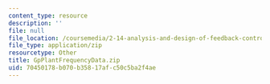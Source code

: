 ```yaml
---
content_type: resource
description: ''
file: null
file_location: /coursemedia/2-14-analysis-and-design-of-feedback-control-systems-spring-2014/70450178b070b35817afc50c5ba2f4ae_GpPlantFrequencyData.zip
file_type: application/zip
resourcetype: Other
title: GpPlantFrequencyData.zip
uid: 70450178-b070-b358-17af-c50c5ba2f4ae
---
```

